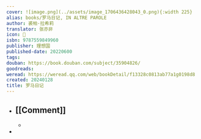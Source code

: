 ```yaml
---
cover: ![image.png](../assets/image_1706436428043_0.png){:width 225}
alias: books/罗马日记, IN ALTRE PAROLE
author: 裘帕·拉希莉
translator: 张亦非
icon: 📖
isbn: 9787559849960
publisher: 理想国
published-date: 20220600
tags: 
douban: https://book.douban.com/subject/35904826/
goodreads: 
weread: https://weread.qq.com/web/bookDetail/f13328c0813ab77a1g0198d8
created: 20240128
title: 罗马日记
---
```


- ## [[Comment]]
  -
-